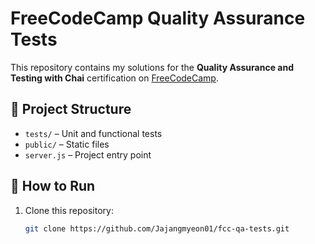 # FreeCodeCamp Quality Assurance Tests

This repository contains my solutions for the **Quality Assurance and Testing with Chai** certification on [FreeCodeCamp](https://www.freecodecamp.org/).

## 📂 Project Structure
- `tests/` – Unit and functional tests
- `public/` – Static files
- `server.js` – Project entry point

## 🚀 How to Run
1. Clone this repository:
   ```bash
   git clone https://github.com/Jajangmyeon01/fcc-qa-tests.git
